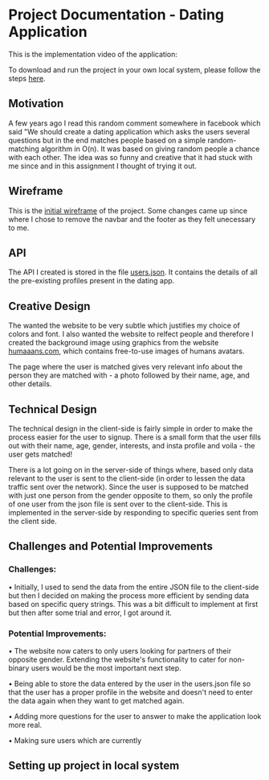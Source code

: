 # Project Documentation - Dating Application

This is the implementation video of the application:

To download and run the project in your own local system, please follow the steps [here](https://github.com/swostikpati/Connections-Lab-Fall-22/blob/main/Week%206/6.2/dating_app/README.md#setting-up-project-in-local-system).
## Motivation
A few years ago I read this random comment somewhere in facebook which said "We should create a dating application which asks the users several questions but in the end matches people based on a simple random-matching algorithm in O(n). It was based on giving random people a chance with each other. The idea was so funny and creative that it had stuck with me since and in this assignment I thought of trying it out. 

## Wireframe
This is the [initial wireframe](https://github.com/swostikpati/Connections-Lab-Fall-22/blob/main/Week%206/6.2/dating_app/datingApp_wireframe.pdf) of the project. Some changes came up since where I chose to remove the navbar and the footer as they felt unecessary to me. 

## API
The API I created is stored in the file [users.json](https://github.com/swostikpati/Connections-Lab-Fall-22/blob/main/Week%206/6.2/dating_app/users.json). It contains the details of all the pre-existing profiles present in the dating app.

## Creative Design
The wanted the website to be very subtle which justifies my choice of colors and font. I also wanted the website to relfect people and therefore I created the background image using graphics from the website [humaaans.com](https://www.humaaans.com/), which contains free-to-use images of humans avatars. 

The page where the user is matched gives very relevant info about the person they are matched with - a photo followed by their name, age, and other details.

## Technical Design
The technical design in the client-side is fairly simple in order to make the process easier for the user to signup. There is a small form that the user fills out with their name, age, gender, interests, and insta profile and voila - the user gets matched!

There is a lot going on in the server-side of things where, based only data relevant to the user is sent to the client-side (in order to lessen the data traffic sent over the network). Since the user is supposed to be matched with just one person from the gender opposite to them, so only the profile of one user from the json file is sent over to the client-side. This is implemented in the server-side by responding to specific queries sent from the client side. 

## Challenges and Potential Improvements
### Challenges:
• Initially, I used to send the data from the  entire JSON file to the client-side but then I decided on making the process more efficient by sending data based on specific query strings. This was a bit difficult to implement at first but then after some trial and error, I got around it.

### Potential Improvements:
• The website now caters to only users looking for partners of their opposite gender. Extending the website's functionality to cater for non-binary users would be the most important next step.

• Being able to store the data entered by the user in the users.json file so that the user has a proper profile in the website and doesn't need to enter the data again when they want to get matched again.

• Adding more questions for the user to answer to make the application look more real.

• Making sure users which are currently 

## Setting up project in local system




